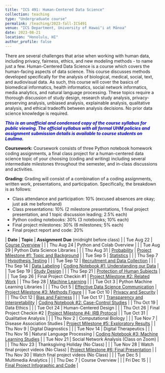 ```yaml
---
title: "ICS 491: Human-Centered Data Science"
collection: teaching
type: "Undergraduate course"
permalink: /teaching/2023-fall-ICS491
venue: "ICS Department, University of Hawaiʻi at Mānoa"
date: 2023-08-21
location: "Honolulu, HI"
author_profile: false
---
```


There are several challenges that arise when working with human data, including privacy, fairness, ethics, and new modeling methods - to name just a few. Human-Centered Data Science is a course which covers the human-facing aspects of data science. This course discusses methods developed specifically for the analysis of biological, medical, social, text, and audiovisual data. As such, this course will cover the basics of biomedical informatics, health informatics, social network informatics, media analytics, and natural language processing. These topics require a thorough discussion of study design, research study analysis, privacy-preserving analysis, unbiased analysis, explainable analysis, qualitative analysis, and ethical tradeoffs between analysis decisions.  No prior data science knowledge is required.

***<font color='blue'>This is an unofficial and condensed copy of the course syllabus for public viewing. The official syllabus with all formal UHM policies and assignment submission details is available to course students on Laulima.</font>***

**Coursework:** Coursework consists of three Python notebook homework coding assignments, a final class project for a human-centered data science topic of your choosing (coding and writing) including several intermediate milestones throughout the semester, and in-class discussions and activities.

**Grading:** Grading will consist of a combination of a coding assignments, written work, presentations, and participation. Specifically, the breakdown is as follows:
* Class attendance and participation: 10% (excused absences are okay; just ask me beforehand)
* Class presentations: 10% (2 milestone presentations, 1 final project presentation, and 1 topic discussion leading; 2.5% each)
* Python coding notebooks: 30% (3 notebooks; 10% each)
* Final project milestones: 30% (6 milestones; 5% each)
* Final project report and code: 20%


| **Date** | **Topic** | **Assignment Due** (midnight before class) |
| Tue Aug 22	   | <a href="https://drive.google.com/file/d/1UaotUueggFsK9QWFfHvGt8PCWH5-isC_/view?usp=sharing" target="_blank">Course Overview</a>	   |	|
| Thu Aug 24	   | Python and Colab Overview	   |	|
| Tue Aug 29	   | Python Data Science Libraries	   |	|
| Thu Aug 31	   | <a href="https://laulima.hawaii.edu/access/content/group/MAN.78948.202410/Class%20Notes/Probability.pdf" target="_blank">Probability</a>	   | <a href="https://docs.google.com/document/d/1g-VCQPUaUkLpIM2_4LVpJhVUF1IkTXBhlSuvcc57d0w/edit?usp=sharing" target="_blank">Project Milestone #1: Topic and Background</a> |
| Tue Sep 5	   	   | <a href="https://laulima.hawaii.edu/access/content/group/MAN.78948.202410/Class%20Notes/Statistics.pdf" target="_blank">Statistics</a>	  	   | 	|
| Thu Sep 7	   	   | <a href="https://laulima.hawaii.edu/access/content/group/MAN.78948.202410/Class%20Notes/Error%20and%20Hypothesis%20Testing.pdf" target="_blank">Hypothesis Testing</a>	 	   | 	|
| Tue Sep 12	   | <a href="https://laulima.hawaii.edu/access/content/group/MAN.78948.202410/Class%20Notes/Lecture%207%20-%20Recruitment%20and%20Data%20Collection.pdf" target="_blank">Recruitment and Data Collection</a>	  | 	|
| Thu Sep 14	   | <a href="https://laulima.hawaii.edu/access/content/group/MAN.78948.202410/Class%20Notes/Lecture%208%20-%20Data%20Labeling.pdf" target="_blank">Data Labeling</a>	  	   | <a href="https://colab.research.google.com/drive/1K0nat2qBS98Uf3-FXrWurabgqhYOliiC?usp=sharing" target="_blank">Coding Notebook #1: Understanding our Data</a>	|
| Tue Sep 19	   | <a href="https://laulima.hawaii.edu/access/content/group/MAN.78948.202410/Class%20Notes/Lecture%209%20-%20Study%20Design.pdf" target="_blank">Study Design</a>    |	|
| Thu Sep 21	   | <a href="https://laulima.hawaii.edu/access/content/group/MAN.78948.202410/Class%20Notes/Lecture%2010%20-%20Protection%20of%20Human%20Subjects.pdf" target="_blank">Protection of Human Subjects</a> |  	|
| Tue Sep 26	   | Final Project Checkin #1 	   | <a href="https://docs.google.com/document/d/1dqi7GCV7yxTqZ4o30LEDZFuJp-MNRWOJ_CAR8ojD2h0/edit?usp=sharing" target="_blank">Project Milestone #2: Related Work</a>	|
| Thu Sep 28	   | <a href="https://laulima.hawaii.edu/access/content/group/MAN.78948.202410/Class%20Notes/Lecture%2012%20-%20Machine%20Learning.zip" target="_blank">Machine Learning</a>	   |   |
| Tue Oct 3	 	   | Python Machine Learning Libraries	   | 	|
| Thu Oct 5	 	   | <a href="https://laulima.hawaii.edu/access/content/group/MAN.78948.202410/Class%20Notes/Lecture%2013%20-%20Effective%20Data%20Science%20Communication.pdf" target="_blank">Effective Data Science Communication</a>	   | <a href="https://docs.google.com/document/d/1Ey60yJPrg6SXg6pN6Dw2xRLBjJxdSY6lGrDSsmtous4/edit?usp=sharing" target="_blank">Project Milestone #3: Methods Figure</a>	|
| Tue Oct 10	   | <a href="https://laulima.hawaii.edu/access/content/group/MAN.78948.202410/Class%20Notes/Lecture%2014%20-%20Privacy%20and%20Security.pdf" target="_blank">Privacy and Security</a>	   | 	|
| Thu Oct 12	   | <a href="https://laulima.hawaii.edu/access/content/group/MAN.78948.202410/Class%20Notes/Lecture%2015%20-%20Bias%20and%20Fairness.pdf" target="_blank">Bias and Fairness</a> 	   |  	|
| Tue Oct 17	   | <a href="https://laulima.hawaii.edu/access/content/group/MAN.78948.202410/Class%20Notes/Lecture%2016%20-%20Transparency%20and%20Interpretability.pdf" target="_blank">Transparency and Interpretability</a> | <a href="https://colab.research.google.com/drive/19NyaCWkCm8fUxu-_FCpWZtQWVfuODLPL?usp=sharing" target="_blank">Coding Notebook #2: Case-Control Studies</a> |
| Thu Oct 19	   | Data Ethics	   |  |
| Tue Oct 24	   | Human-Centered Design   | 	|
| Thu Oct 26	   | Final Project Checkin #2	   | <a href="https://docs.google.com/document/d/1OqAO0sz9geNwdoxRvIc_Xa3m_NbcZvNwDYTK5_Di4iU/edit?usp=sharing" target="_blank">Project Milestone #4: IRB Protocol</a>	|
| Tue Oct 31	   | Qualitative Analysis   | 	|
| Thu Nov 2	  	   | Computational Biology	   | 	|
| Tue Nov 7	  	   | Disease Association Studies	   | <a href="https://docs.google.com/document/d/1KnT_gkvDThzcJHi9Yiad-Kw6m-Wjwh4RN5FvE_KkyP0/edit?usp=sharing" target="_blank">Project Milestone #5: Exploratory Results</a>	|
| Thu Nov 9	 	   | Digital Diagnostics   | 	|
| Tue Nov 14	   | Digital Therapeutics		   |	|
| Thu Nov 16	   | Natural Language Processing  | <a href="https://colab.research.google.com/drive/1aA_dOHZQLPxz6I4cP8in9VycpW_CnBZg?usp=sharing" target="_blank">Coding Notebook #3: Machine Learning Studies</a>	|
| Tue Nov 21	   | Social Network Analysis (Class on Zoom) 	   | 	|
| Thu Nov 23	   | Thanksgiving Holiday (No Class)	   |	|
| Tue Nov 28	   | Watch final project videos (No Class)	   | <a href="https://docs.google.com/document/d/1NHdEk3lGzYYId358dFu9FIsURnd_UBsFjwhNGodVlKA/edit?usp=sharing" target="_blank">Project Milestone #6: Final Presentation</a>	|
| Thu Nov 30	   | Watch final project videos (No Class)	   | 	|
| Tue Dec 5 	   | Multimedia Analytics	   |	|
| Thu Dec 7 	   | Course Overview	   |	|
| Fri Dec 15 	   | 	   | <a href="https://docs.google.com/document/d/1_L0Yszy7XKC4b9vtZx7sgT4LgyViUwIysr1Oxmo1KWs/edit?usp=sharing" target="_blank">Final Project Infographic and Code</a>	|









